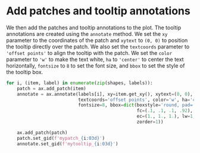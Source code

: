 # Add patches and tooltip annotations

We then add the patches and tooltip annotations to the plot. The tooltip annotations are created using the `annotate` method. We set the `xy` parameter to the coordinates of the patch and `xytext` to `(0, 0)` to position the tooltip directly over the patch. We also set the `textcoords` parameter to `'offset points'` to align the tooltip with the patch. We set the `color` parameter to `'w'` to make the text white, `ha` to `'center'` to center the text horizontally, `fontsize` to `8` to set the font size, and `bbox` to set the style of the tooltip box.

```python
for i, (item, label) in enumerate(zip(shapes, labels)):
    patch = ax.add_patch(item)
    annotate = ax.annotate(labels[i], xy=item.get_xy(), xytext=(0, 0),
                           textcoords='offset points', color='w', ha='center',
                           fontsize=8, bbox=dict(boxstyle='round, pad=.5',
                                                 fc=(.1, .1, .1, .92),
                                                 ec=(1., 1., 1.), lw=1,
                                                 zorder=1))

    ax.add_patch(patch)
    patch.set_gid(f'mypatch_{i:03d}')
    annotate.set_gid(f'mytooltip_{i:03d}')
```
